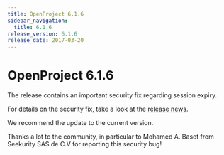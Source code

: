 ```yaml
---
title: OpenProject 6.1.6
sidebar_navigation:
  title: 6.1.6
release_version: 6.1.6
release_date: 2017-03-20
---
```


# OpenProject 6.1.6

The release contains an important security fix regarding session expiry.

For details on the security fix, take a look at the 
[release news](https://www.openproject.org/blog/openproject-6-1-6-released-security-fix/).

We recommend the update to the current version.

Thanks a lot to the community, in particular to Mohamed A. Baset from
Seekurity SAS de C.V for reporting this security bug!
